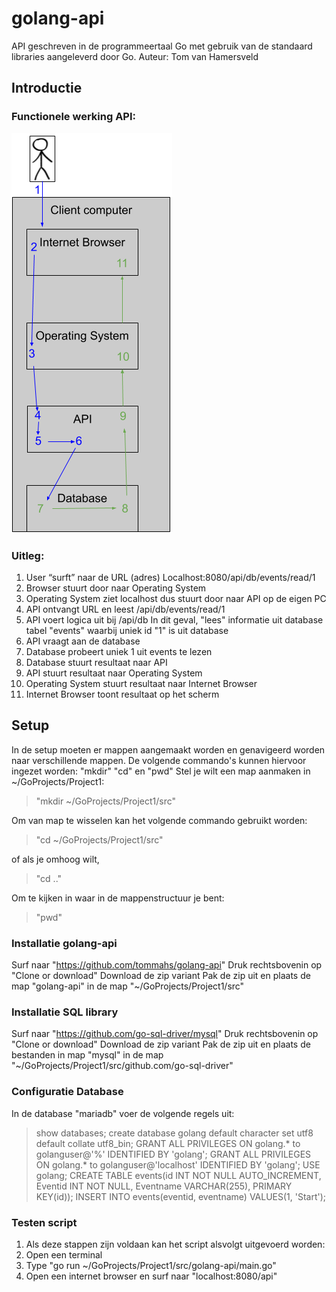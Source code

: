 # golang-api
API geschreven in de programmeertaal Go met gebruik van de standaard libraries aangeleverd door Go.
Auteur: Tom van Hamersveld


## Introductie
### Functionele werking API:
![alt text](https://raw.githubusercontent.com/tommahs/golang-api/master/functioneel-api.png?token=AFMV6OLIHODYLHMQCXXUIUC5TR7AS)
### Uitleg:
1. User “surft” naar de URL (adres)
    Localhost:8080/api/db/events/read/1
2. Browser stuurt door naar Operating
    System
3. Operating System ziet localhost dus stuurt
    door naar API op de eigen PC
4. API ontvangt URL en leest
    /api/db/events/read/1
5. API voert logica uit bij /api/db
   In dit geval, "lees" informatie uit database
   tabel "events" waarbij uniek id "1" is uit
   database
6. API vraagt aan de database
7. Database probeert uniek 1 uit events te lezen
8. Database stuurt resultaat naar API
9. API stuurt resultaat naar Operating System
10. Operating System stuurt resultaat naar Internet Browser
11. Internet Browser toont resultaat op het scherm

## Setup
In de setup moeten er mappen aangemaakt worden en genavigeerd worden naar verschillende mappen.
De volgende commando's kunnen hiervoor ingezet worden: "mkdir" "cd" en "pwd"
Stel je wilt een map aanmaken in ~/GoProjects/Project1:
> "mkdir ~/GoProjects/Project1/src"

Om van map te wisselen kan het volgende commando gebruikt worden:
>"cd ~/GoProjects/Project1/src"

of als je omhoog wilt,
> "cd .."

Om te kijken in waar in de mappenstructuur je bent:
> "pwd"

### Installatie golang-api
Surf naar "https://github.com/tommahs/golang-api"
Druk rechtsbovenin op "Clone or download"
Download de zip variant
Pak de zip uit en plaats de map "golang-api" in de map "~/GoProjects/Project1/src"

### Installatie SQL library
Surf naar "https://github.com/go-sql-driver/mysql"
Druk rechtsbovenin op "Clone or download"
Download de zip variant
Pak de zip uit en plaats de bestanden in  map "mysql" in de map "~/GoProjects/Project1/src/github.com/go-sql-driver"

### Configuratie Database
In de database "mariadb" voer de volgende regels uit:
> show databases;
create database golang default character set utf8 default collate utf8_bin;
GRANT ALL PRIVILEGES ON golang.* to golanguser@'%' IDENTIFIED BY 'golang';
GRANT ALL PRIVILEGES ON golang.* to golanguser@'localhost' IDENTIFIED BY 'golang';
USE golang;
CREATE TABLE events(id INT NOT NULL AUTO_INCREMENT, Eventid INT NOT NULL, Eventname VARCHAR(255), PRIMARY KEY(id));
INSERT INTO events(eventid, eventname) VALUES(1, 'Start');

### Testen script
1. Als deze stappen zijn voldaan kan het script alsvolgt uitgevoerd worden:
2. Open een terminal
3. Type "go run ~/GoProjects/Project1/src/golang-api/main.go"
4. Open een internet browser en surf naar "localhost:8080/api"
